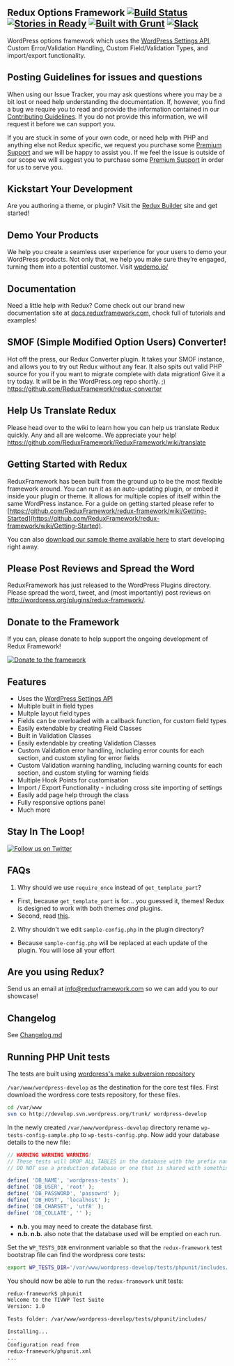 ## Redux Options Framework [![Build Status](https://travis-ci.org/reduxframework/redux-framework.png?branch=master)](https://travis-ci.org/reduxframework/redux-framework) [![Stories in Ready](https://badge.waffle.io/ReduxFramework/redux-framework.png?label=ready)](https://waffle.io/ReduxFramework/redux-framework) [![Built with Grunt](https://cdn.gruntjs.com/builtwith.png)](http://gruntjs.com/) [![Slack](http://slack.redux.io/badge.svg)](http://slack.redux.io)

WordPress options framework which uses the [WordPress Settings API](http://codex.wordpress.org/Settings_API "WordPress Settings API"), Custom Error/Validation Handling, Custom Field/Validation Types, and import/export functionality.

## Posting Guidelines for issues and questions ##
When using our Issue Tracker, you may ask questions where you may be a bit lost or need help understanding the documentation. If, however, you find a bug we require you to read and provide the information contained in our [Contributing Guidelines](https://github.com/ReduxFramework/redux-framework/blob/master/CONTRIBUTING.md). If you do not provide this information, we will request it before we can support you.

If you are stuck in some of your own code, or need help with PHP and anything else not Redux specific, we request you purchase some [Premium Support](http://reduxframework.com/extension/premium-support/) and we will be happy to assist you. If we feel the issue is outside of our scope we will suggest you to purchase some [Premium Support](http://reduxframework.com/extension/premium-support/) in order for us to serve you.

## Kickstart Your Development ##

Are you authoring a theme, or plugin?  Visit the  [Redux Builder](http://build.reduxframework.com) site and get started!

## Demo Your Products ##
We help you create a seamless user experience for your users to demo your WordPress products.  Not only that, we help you make sure they’re engaged, turning them into a potential customer.  Visit [wpdemo.io/](http://wpdemo.io/)

## Documentation ##

Need a little help with Redux?  Come check out our brand new documentation site at  [docs.reduxframework.com](http://docs.reduxframework.com), chock full of tutorials and examples!


## SMOF (Simple Modified Option Users) Converter! ##

Hot off the press, our Redux Converter plugin. It takes your SMOF instance, and allows you to try out Redux without any fear. It also spits out valid PHP source for you if you want to migrate complete with data migration! Give it a try today. It will be in the WordPress.org repo shortly.  ;)
https://github.com/ReduxFramework/redux-converter

## Help Us Translate Redux ##

Please head over to the wiki to learn how you can help us translate Redux quickly. Any and all are welcome. We appreciate your help!
https://github.com/ReduxFramework/ReduxFramework/wiki/translate

## Getting Started with Redux ##

ReduxFramework has been built from the ground up to be the most flexible framework around. You can run it as an auto-updating plugin, or embed it inside your plugin or theme. It allows for multiple copies of itself within the same WordPress instance. For a guide on getting started please refer to [https://github.com/ReduxFramework/redux-framework/wiki/Getting-Started](https://github.com/ReduxFramework/redux-framework/wiki/Getting-Started).

You can also [download our sample theme available here](https://github.com/ReduxFramework/ReduxSampleTheme) to start developing right away.

## Please Post Reviews and Spread the Word ##

ReduxFramework has just released to the WordPress Plugins directory. Please spread the word, tweet, and (most importantly) post reviews on http://wordpress.org/plugins/redux-framework/. 


## Donate to the Framework ##

If you can, please donate to help support the ongoing development of Redux Framework!

[![Donate to the framework](https://www.paypalobjects.com/en_US/i/btn/btn_donateCC_LG.gif "Donate to the framework")](https://www.paypal.com/cgi-bin/webscr?cmd=_s-xclick&hosted_button_id=MMFMHWUPKHKPW)

## Features ##

* Uses the [WordPress Settings API](http://codex.wordpress.org/Settings_API "WordPress Settings API")
* Multiple built in field types
* Multple layout field types
* Fields can be overloaded with a callback function, for custom field types
* Easily extendable by creating Field Classes
* Built in Validation Classes
* Easily extendable by creating Validation Classes
* Custom Validation error handling, including error counts for each section, and custom styling for error fields
* Custom Validation warning handling, including warning counts for each section, and custom styling for warning fields
* Multiple Hook Points for customisation
* Import / Export Functionality - including cross site importing of settings
* Easily add page help through the class
* Fully responsive options panel
* Much more

## Stay In The Loop! ##

[![Follow us on Twitter](http://iod.unh.edu/Images/Twitter_follow_us.png "Follow us on Twitter")](https://www.twitter.com/ReduxFramework)

## FAQs ##

1. Why should we use ```require_once``` instead of ```get_template_part```?
 * First, because ```get_template_part``` is for... you guessed it, themes! Redux is designed to work with both themes *and* plugins.
 * Second, read [this](http://kovshenin.com/2013/get_template_part/).
2. Why shouldn't we edit ```sample-config.php``` in the plugin directory?
 * Because ```sample-config.php``` will be replaced at each update of the plugin. You will lose all your effort

## Are you using Redux? ##

Send us an email at info@reduxframework.com so we can add you to our showcase!

## Changelog ##

See [Changelog.md](https://github.com/ReduxFramework/redux-framework/blob/master/CHANGELOG.md)

## Running PHP Unit tests ##

The tests are built using [wordpress's make subversion repository](https://make.wordpress.org/core/handbook/automated-testing/)

`/var/www/wordpress-develop` as the destination for the core test files.
First download the wordress core tests repository, for these files.

```bash
cd /var/www
svn co http://develop.svn.wordpress.org/trunk/ wordpress-develop
```

In the newly created `/var/www/wordpress-develop` directory rename
`wp-tests-config-sample.php` to `wp-tests-config.php`. Now add your database
details to the new file:
```php
// WARNING WARNING WARNING!
// These tests will DROP ALL TABLES in the database with the prefix named below.
// DO NOT use a production database or one that is shared with something else.

define( 'DB_NAME', 'wordpress-tests' );
define( 'DB_USER', 'root' );
define( 'DB_PASSWORD', 'passowrd' );
define( 'DB_HOST', 'localhost' );
define( 'DB_CHARSET', 'utf8' );
define( 'DB_COLLATE', '' );
```
 - <b>n.b.</b> you may need to create the database first.
 - <b>n.b. n.b.</b> also note that the database used will be emptied on each run.

Set the `WP_TESTS_DIR` environment variable so that the `redux-framework` test bootstrap file can find the wordpress core tests:
```bash
export WP_TESTS_DIR='/var/www/wordpress-develop/tests/phpunit/includes/'
```

You should now be able to run the `redux-framework` unit tests:
```bash
redux-framework$ phpunit
Welcome to the TIVWP Test Suite
Version: 1.0

Tests folder: /var/www/wordpress-develop/tests/phpunit/includes/

Installing...
...
Configuration read from
redux-framework/phpunit.xml
...
```

